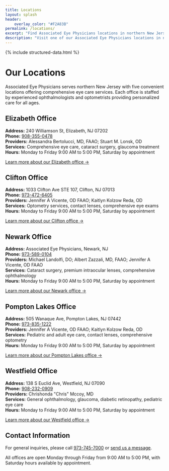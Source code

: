 ```yaml
---
title: Locations
layout: splash
header:
    overlay_color: "#F2A83B"
permalink: /locations/
excerpt: "Find Associated Eye Physicians locations in northern New Jersey - Elizabeth, Clifton, Newark, Pompton Lakes, and Westfield"
description: "Visit one of our Associated Eye Physicians locations in northern New Jersey. Comprehensive eye care services in Elizabeth, Clifton, Newark, Pompton Lakes, and Westfield."
---
```


{% include structured-data.html %}

# Our Locations

Associated Eye Physicians serves northern New Jersey with five convenient locations offering comprehensive eye care services. Each office is staffed by experienced ophthalmologists and optometrists providing personalized care for all ages.

## Elizabeth Office
**Address:** 240 Williamson St, Elizabeth, NJ 07202  
**Phone:** [908-355-0478](tel:908-355-0478)  
**Providers:** Alessandra Bertolucci, MD, FAAO; Stuart M. Lonsk, OD  
**Services:** Comprehensive eye care, cataract surgery, glaucoma treatment  
**Hours:** Monday to Friday 9:00 AM to 5:00 PM, Saturday by appointment  

[Learn more about our Elizabeth office →](/locations/elizabeth/)

## Clifton Office
**Address:** 1033 Clifton Ave STE 107, Clifton, NJ 07013  
**Phone:** [973-472-6405](tel:973-472-6405)  
**Providers:** Jennifer A Vicente, OD FAAO; Kaitlyn Kolzow Reda, OD  
**Services:** Optometry services, contact lenses, comprehensive eye exams  
**Hours:** Monday to Friday 9:00 AM to 5:00 PM, Saturday by appointment  

[Learn more about our Clifton office →](/locations/clifton/)

## Newark Office
**Address:** Associated Eye Physicians, Newark, NJ  
**Phone:** [973-589-0104](tel:973-589-0104)  
**Providers:** Michael Landolfi, DO; Albert Zazzali, MD, FAAO; Jennifer A Vicente, OD FAAO  
**Services:** Cataract surgery, premium intraocular lenses, comprehensive ophthalmology  
**Hours:** Monday to Friday 9:00 AM to 5:00 PM, Saturday by appointment  

[Learn more about our Newark office →](/locations/newark/)

## Pompton Lakes Office
**Address:** 505 Wanaque Ave, Pompton Lakes, NJ 07442  
**Phone:** [973-835-1222](tel:973-835-1222)  
**Providers:** Jennifer A Vicente, OD FAAO; Kaitlyn Kolzow Reda, OD  
**Services:** Pediatric and adult eye care, contact lenses, comprehensive optometry  
**Hours:** Monday to Friday 9:00 AM to 5:00 PM, Saturday by appointment  

[Learn more about our Pompton Lakes office →](/locations/pompton-lakes/)

## Westfield Office
**Address:** 138 S Euclid Ave, Westfield, NJ 07090  
**Phone:** [908-232-0909](tel:908-232-0909)  
**Providers:** Chrishonda "Chris" Mccoy, MD  
**Services:** General ophthalmology, glaucoma, diabetic retinopathy, pediatric eye care  
**Hours:** Monday to Friday 9:00 AM to 5:00 PM, Saturday by appointment  

[Learn more about our Westfield office →](/locations/westfield/)

## Contact Information
For general inquiries, please call [973-745-7000](tel:973-745-7000) or [send us a message](/contact-page/#send-us-a-message).

All offices are open Monday through Friday from 9:00 AM to 5:00 PM, with Saturday hours available by appointment.

